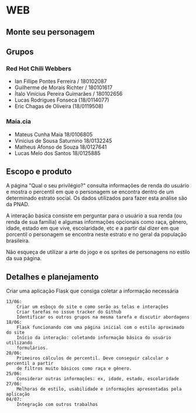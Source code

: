 # WEB
## Monte seu personagem

## Grupos

### Red Hot Chili Webbers	
- Ian Fillipe Pontes Ferreira / 180102087	
- Guilherme de Morais Richter / 180101617	
- Ítalo Vinícius Pereira Guimarães / 180102656	
- Lucas Rodrigues Fonseca (18/0114077)	
- Eric Chagas de Oliveira (18/0119508)	

### Maia.cia	
- Mateus Cunha Maia 18/0106805	
- Vinicius de Sousa Saturnino 18/0132245	
- Matheus Afonso de Souza 18/0127641
- Lucas Melo dos Santos 18/0125885


## Escopo e produto

A página "Qual o seu privilégio?" consulta informações de renda do usuário e 
mostra o percentil em que o personagem se encontra dentro de um determinado 
estrato social. Os dados utilizados para fazer esta análise são da PNAD.

A interação básica consiste em perguntar para o usuário a sua renda (ou renda de
sua família) e algumas informações opcionais como raça, gênero, idade, estado
em que vive, escolaridade, etc e a partir daí dizer em que porcentil o personagem
se encontra neste estrato e no geral da população brasileira.

Não esqueça de utilizar a arte do jogo e os sprites de personagens no estilo da sua página.

## Detalhes e planejamento

Criar uma aplicação Flask que consiga coletar a informação necessária

```
13/06:
    Criar um esboço do site e como serão as telas e interações
    Criar tarefas no issue tracker do Github
    Identificar os outros grupos na mesma tarefa e discutir abordagens
18/06:
    Flask funcionando com uma página inicial com o estilo aproximado do site
    Início da interação: coletando informação básica do usuário utilizando
    formulários.
20/06:
    Primeiros cálculos de percentil. Deve conseguir calcular o percentil a partir
    de filtros muito básicos como raça e gênero.
25/06:
    Considerar outras informações: ex, idade, estado, escolaridade
27/06:
    Melhoras de estilo, usabilidade e informações apresentadas pela aplicação
04/07:
    Integração com outros trabalhos
```
